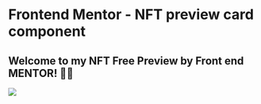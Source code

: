 # Frontend Mentor - NFT preview card component

## Welcome to my NFT Free Preview by Front end MENTOR! 👋😎

<img src= https://nftcardfrontendmentor.netlify.app/images/equilibrium.jpg>
